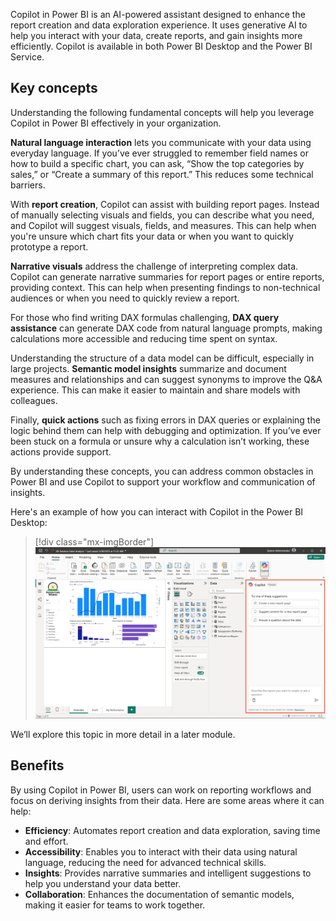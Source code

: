 Copilot in Power BI is an AI-powered assistant designed to enhance the report creation and data exploration experience. It uses generative AI to help you interact with your data, create reports, and gain insights more efficiently. Copilot is available in both Power BI Desktop and the Power BI Service.

## Key concepts

Understanding the following fundamental concepts will help you leverage Copilot in Power BI effectively in your organization.

**Natural language interaction** lets you communicate with your data using everyday language. If you’ve ever struggled to remember field names or how to build a specific chart, you can ask, “Show the top categories by sales,” or “Create a summary of this report.” This reduces some technical barriers.

With **report creation**, Copilot can assist with building report pages. Instead of manually selecting visuals and fields, you can describe what you need, and Copilot will suggest visuals, fields, and measures. This can help when you're unsure which chart fits your data or when you want to quickly prototype a report.

**Narrative visuals** address the challenge of interpreting complex data. Copilot can generate narrative summaries for report pages or entire reports, providing context. This can help when presenting findings to non-technical audiences or when you need to quickly review a report.

For those who find writing DAX formulas challenging, **DAX query assistance** can generate DAX code from natural language prompts, making calculations more accessible and reducing time spent on syntax.

Understanding the structure of a data model can be difficult, especially in large projects. **Semantic model insights** summarize and document measures and relationships and can suggest synonyms to improve the Q&A experience. This can make it easier to maintain and share models with colleagues.

Finally, **quick actions** such as fixing errors in DAX queries or explaining the logic behind them can help with debugging and optimization. If you’ve ever been stuck on a formula or unsure why a calculation isn’t working, these actions provide support.

By understanding these concepts, you can address common obstacles in Power BI and use Copilot to support your workflow and communication of insights.

Here's an example of how you can interact with Copilot in the Power BI Desktop:

> [!div class="mx-imgBorder"]
> [![Screenshot of copilot in Power BI Desktop.](../media/copilot-power-bi.png)](../media/copilot-power-bi.png#lightbox)

We’ll explore this topic in more detail in a later module.

## Benefits

By using Copilot in Power BI, users can work on reporting workflows and focus on deriving insights from their data. Here are some areas where it can help:

- **Efficiency**: Automates report creation and data exploration, saving time and effort.  
- **Accessibility**: Enables you to interact with their data using natural language, reducing the need for advanced technical skills.  
- **Insights**: Provides narrative summaries and intelligent suggestions to help you understand your data better.  
- **Collaboration**: Enhances the documentation of semantic models, making it easier for teams to work together.  
